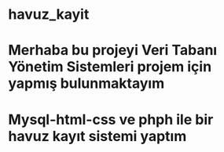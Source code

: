 # havuz_kayit
# Merhaba bu projeyi Veri Tabanı Yönetim Sistemleri projem için yapmış bulunmaktayım
# Mysql-html-css ve phph ile bir havuz kayıt sistemi yaptım
